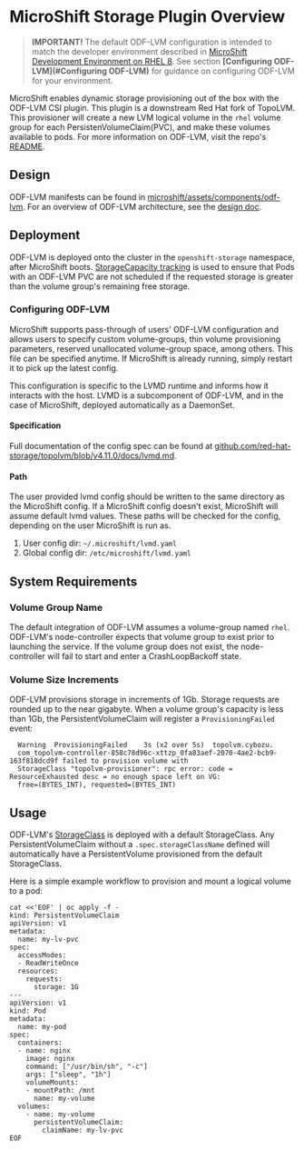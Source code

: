 # MicroShift Storage Plugin Overview

> **IMPORTANT!** The default ODF-LVM configuration is intended to match the developer environment described in [MicroShift Development Environment on RHEL 8](./devenv_rhel8.md). See section **[Configuring ODF-LVM](#Configuring ODF-LVM)** for guidance on configuring ODF-LVM for your environment.

MicroShift enables dynamic storage provisioning out of the box with the ODF-LVM CSI plugin. This plugin is a downstream
Red Hat fork of TopoLVM. This provisioner will create a new LVM logical volume in the `rhel` volume group for each
PersistenVolumeClaim(PVC), and make these volumes available to pods. For more information on ODF-LVM, visit the repo's
[README](https://github.com/red-hat-storage/topolvm).

## Design

ODF-LVM manifests can be found in [microshift/assets/components/odf-lvm](../assets/components/odf-lvm). For an overview
of ODF-LVM architecture, see the [design doc](https://github.com/red-hat-storage/topolvm/blob/main/docs/design.md).

## Deployment

ODF-LVM is deployed onto the cluster in the `openshift-storage` namespace, after MicroShift
boots. [StorageCapacity tracking](https://kubernetes.io/docs/concepts/storage/storage-capacity/) is used to ensure that
Pods with an ODF-LVM PVC are not scheduled if the requested storage is greater than the volume group's remaining free
storage.

### Configuring ODF-LVM

MicroShift supports pass-through of users' ODF-LVM configuration and allows users to specify custom volume-groups, thin volume provisioning parameters, reserved unallocated volume-group space, among others.  This file can be specified anytime.  If MicroShift is already running, simply restart it to pick up the latest config.

This configuration is specific to the LVMD runtime and informs how it interacts with the host. LVMD is a subcomponent of ODF-LVM, and in the case of MicroShift, deployed automatically as a DaemonSet.

#### Specification

Full documentation of the config spec can be found at [github.com/red-hat-storage/topolvm/blob/v4.11.0/docs/lvmd.md](https://github.com/red-hat-storage/topolvm/blob/v4.11.0/docs/lvmd.md).

#### Path

The user provided lvmd config should be written to the same directory as the MicroShift config.  If a MicroShift config
doesn't exist, MicroShift will assume default lvmd values. These paths will be checked for the config, depending on the user MicroShift
is run as.

1. User config dir: `~/.microshift/lvmd.yaml`
2. Global config dir: `/etc/microshift/lvmd.yaml`

## System Requirements

### Volume Group Name

The default integration of ODF-LVM assumes a volume-group named `rhel`. ODF-LVM's node-controller expects that volume
group to exist prior to launching the service. If the volume group does not exist, the node-controller will fail to
start and enter a CrashLoopBackoff state.

### Volume Size Increments

ODF-LVM provisions storage in increments of 1Gb. Storage requests are rounded up to the near gigabyte. When a volume
group's capacity is less than 1Gb, the PersistentVolumeClaim will register a `ProvisioningFailed` event:

```shell
  Warning  ProvisioningFailed    3s (x2 over 5s)  topolvm.cybozu.
  com_topolvm-controller-858c78d96c-xttzp_0fa83aef-2070-4ae2-bcb9-163f818dcd9f failed to provision volume with 
  StorageClass "topolvm-provisioner": rpc error: code = ResourceExhausted desc = no enough space left on VG: 
  free=(BYTES_INT), requested=(BYTES_INT)
```

## Usage

ODF-LVM's [StorageClass](../assets/components/odf-lvm/topolvm_default-storage-class.yaml) is deployed with a default
StorageClass. Any PersistentVolumeClaim without a `.spec.storageClassName` defined will automatically have a
PersistentVolume provisioned from the default StorageClass.

Here is a simple example workflow to provision and mount a logical volume to a pod:

```shell
cat <<'EOF' | oc apply -f -
kind: PersistentVolumeClaim
apiVersion: v1
metadata:
  name: my-lv-pvc
spec:
  accessModes:
  - ReadWriteOnce
  resources:
    requests:
      storage: 1G
---
apiVersion: v1
kind: Pod
metadata:
  name: my-pod
spec:
  containers:
  - name: nginx
    image: nginx
    command: ["/usr/bin/sh", "-c"]
    args: ["sleep", "1h"]
    volumeMounts:
    - mountPath: /mnt
      name: my-volume
  volumes:
    - name: my-volume
      persistentVolumeClaim:
        claimName: my-lv-pvc
EOF
```